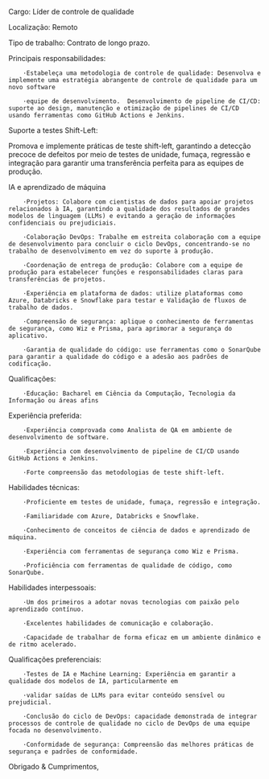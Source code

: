 Cargo: Líder de controle de qualidade

Localização: Remoto

Tipo de trabalho: Contrato de longo prazo.

 

Principais responsabilidades:

        ·Estabeleça uma metodologia de controle de qualidade: Desenvolva e implemente uma estratégia abrangente de controle de qualidade para um novo software

        ·equipe de desenvolvimento.  Desenvolvimento de pipeline de CI/CD: suporte ao design, manutenção e otimização de pipelines de CI/CD usando ferramentas como GitHub Actions e Jenkins.

Suporte a testes Shift-Left:

Promova e implemente práticas de teste shift-left, garantindo a detecção precoce de defeitos por meio de testes de unidade, fumaça, regressão e integração para garantir uma transferência perfeita para as equipes de produção.

IA e aprendizado de máquina

        ·Projetos: Colabore com cientistas de dados para apoiar projetos relacionados à IA, garantindo a qualidade dos resultados de grandes modelos de linguagem (LLMs) e evitando a geração de informações confidenciais ou prejudiciais.

        ·Colaboração DevOps: Trabalhe em estreita colaboração com a equipe de desenvolvimento para concluir o ciclo DevOps, concentrando-se no trabalho de desenvolvimento em vez do suporte à produção.

        ·Coordenação de entrega de produção: Colabore com a equipe de produção para estabelecer funções e responsabilidades claras para transferências de projetos.

        ·Experiência em plataforma de dados: utilize plataformas como Azure, Databricks e Snowflake para testar e Validação de fluxos de trabalho de dados.

        ·Compreensão de segurança: aplique o conhecimento de ferramentas de segurança, como Wiz e Prisma, para aprimorar a segurança do aplicativo.

        ·Garantia de qualidade do código: use ferramentas como o SonarQube para garantir a qualidade do código e a adesão aos padrões de codificação.

Qualificações:

        ·Educação: Bacharel em Ciência da Computação, Tecnologia da Informação ou áreas afins

Experiência preferida:

        ·Experiência comprovada como Analista de QA em ambiente de desenvolvimento de software.

        ·Experiência com desenvolvimento de pipeline de CI/CD usando GitHub Actions e Jenkins.

        ·Forte compreensão das metodologias de teste shift-left. 

Habilidades técnicas:

        ·Proficiente em testes de unidade, fumaça, regressão e integração.

        ·Familiaridade com Azure, Databricks e Snowflake.

        ·Conhecimento de conceitos de ciência de dados e aprendizado de máquina.

        ·Experiência com ferramentas de segurança como Wiz e Prisma.

        ·Proficiência com ferramentas de qualidade de código, como SonarQube. 

Habilidades interpessoais:

        ·Um dos primeiros a adotar novas tecnologias com paixão pelo aprendizado contínuo.

        ·Excelentes habilidades de comunicação e colaboração.

        ·Capacidade de trabalhar de forma eficaz em um ambiente dinâmico e de ritmo acelerado.

Qualificações preferenciais:

        ·Testes de IA e Machine Learning: Experiência em garantir a qualidade dos modelos de IA, particularmente em

        ·validar saídas de LLMs para evitar conteúdo sensível ou prejudicial.

        ·Conclusão do ciclo de DevOps: capacidade demonstrada de integrar processos de controle de qualidade no ciclo de DevOps de uma equipe focada no desenvolvimento.

        ·Conformidade de segurança: Compreensão das melhores práticas de segurança e padrões de conformidade.

Obrigado & Cumprimentos,